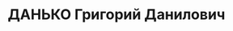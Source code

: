 ---
title: ДАНЬКО Григорий Данилович
description: '1902 р. н., с. Туркенівка Чернігівської губ. Українець, чл. КП(б)У,
  освіта вища, директор науково-дослідної станції. Проживав у с. Федорівка Малин-ського
  р-ну Житомирської обл.

  Заарештований 2 жовтня 1937 р. Обвинувачувався за ст. 54-7, 54-8, 54-11 КК УРСР.
  ВК ВС СРСР 23 грудня 1937 р. засуджений до розстрілу. Вирок виконано 23 грудня 1937
  р. у м. Київ.

  Реабілітований у 1991 р.'
---